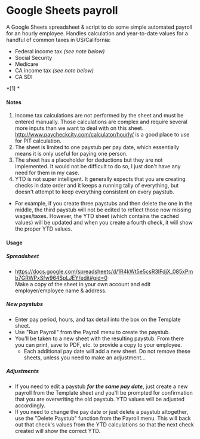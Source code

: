 # Google Sheets payroll

A Google Sheets spreadsheet & script to do some simple automated payroll for an hourly employee. Handles calculation and year-to-date values for a handful of common taxes in US/California:
* Federal income tax *(see note below)*
* Social Security
* Medicare
* CA income tax *(see note below)*
* CA SDI

*[1] *

#### Notes
1. Income tax calculations are not performed by the sheet and must be entered manually. Those calculations are complex and require several more inputs than we want to deal with on this sheet. http://www.paycheckcity.com/calculator/hourly/ is a good place to use for PIT calculation.
1. The sheet is limited to one paystub per pay date, which essentially means it is only useful for paying one person. 
1. The sheet has a placeholder for deductions but they are not implemented. It would not be difficult to do so, I just don't have any need for them in my case.
1. YTD is not super intelligent. It generally expects that you are creating checks in date order and it keeps a running tally of everything, but doesn't attempt to keep everything consistent on every paystub.
  * For example, if you create three paystubs and then delete the one in the middle, the third paystub will not be edited to reflect those now missing wages/taxes. However, the YTD sheet (which contains the cached values) will be updated and when you create a fourth check, it will show the proper YTD values.

#### Usage
##### Spreadsheet 
* https://docs.google.com/spreadsheets/d/1R4kWt5e5csR3IFdjX_085xPmb7GRWPxSfw964SpLJEY/edit#gid=0  
Make a copy of the sheet in your own account and edit employer/employee name & address. 

##### New paystubs
* Enter pay period, hours, and tax detail into the box on the Template sheet.
* Use "Run Payroll" from the Payroll menu to create the paystub.
* You'll be taken to a new sheet with the resulting paystub. From there you can print, save to PDF, etc. to provide a copy to your employee.
  * Each additional pay date will add a new sheet. Do not remove these sheets, unless you need to make an adjustment...

##### Adjustments
* If you need to edit a paystub **_for the same pay date_**, just create a new payroll from the Template sheet and you'll be prompted for confirmation that you are overwriting the old paystub. YTD values will be adjusted accordingly.
* If you need to change the pay date or just delete a paystub altogether, use the "Delete Paystub" function from the Payroll menu. This will back out that check's values from the YTD calculations so that the next check created will show the correct YTD.
